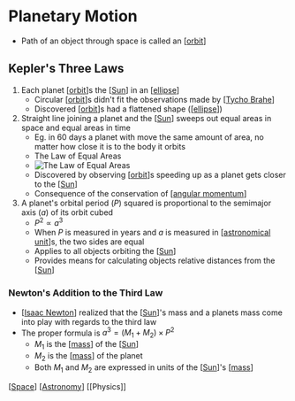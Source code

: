 # Planetary Motion

- Path of an object through space is called an [[orbit]]

## Kepler's Three Laws

1. Each planet [[orbit]]s the [[Sun]] in an [[ellipse]]
   - Circular [[orbit]]s didn't fit the observations made by [[Tycho Brahe]]
   - Discovered [[orbit]]s had a flattened shape ([[ellipse]])
2. Straight line joining a planet and the [[Sun]] sweeps out equal areas in space and equal areas in time
   - Eg. in 60 days a planet with move the same amount of area, no matter how close it is to the body it orbits
   - The Law of Equal Areas
   - ![The Law of Equal Areas](/assets/second-brain/2020-09-12-08-51-35.png)
   - Discovered by observing [[orbit]]s speeding up as a planet gets closer to the [[Sun]]
   - Consequence of the conservation of [[angular momentum]]
3. A planet's orbital period ($P$) squared is proportional to the semimajor axis ($a$) of its orbit cubed
   - $P^2 \propto a^3$
   - When $P$ is measured in years and $a$ is measured in [[astronomical unit]]s, the two sides are equal
   - Applies to all objects orbiting the [[Sun]]
   - Provides means for calculating objects relative distances from the [[Sun]]

### Newton's Addition to the Third Law

- [[Isaac Newton]] realized that the [[Sun]]'s mass and a planets mass come into play with regards to the third law
- The proper formula is $a^3 = (M_1 + M_2) \times P^2$
  - $M_1$ is the [[mass]] of the [[Sun]]
  - $M_2$ is the [[mass]] of the planet
  - Both $M_1$ and $M_2$ are expressed in units of the [[Sun]]'s [[mass]]

[[Space]] [[Astronomy]] [[Physics]]

[//begin]: # "Autogenerated link references for markdown compatibility"
[orbit]: orbit "Orbit"
[Sun]: sun "Sun"
[ellipse]: ellipse "Ellipse"
[Tycho Brahe]: tycho-brahe "Tycho Brahe"
[angular momentum]: angular-momentum "Angular Momentum"
[astronomical unit]: astronomical-unit "Astronomical Unit"
[Isaac Newton]: isaac-newton "Isaac Newton"
[mass]: mass "Mass"
[Space]: space "Space"
[Astronomy]: astronomy "Astronomy"
[//end]: # "Autogenerated link references"
